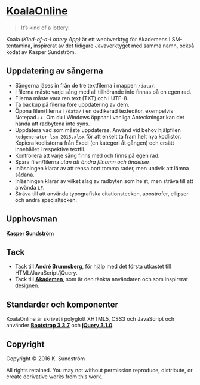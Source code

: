 # [KoalaOnline](http://koala.ksundstrom.fi)

> It’s kind of a lottery!

Koala *(Kind-of-a-Lottery App)* är ett webbverktyg för Akademens LSM-tentamina, inspirerat av det tidigare Javaverktyget med samma namn, också kodat av Kasper Sundström.


## Uppdatering av sångerna

* Sångerna läses in från de tre textfilerna i mappen `/data/`.
* I filerna måste varje sång med all tillhörande info finnas på en egen rad.
* Filerna måste vara ren text (TXT) och i UTF-8.
* Ta backup på filerna före uppdatering av dem.
* Öppna filen/filerna i `/data/` i en dedikerad texteditor, exempelvis Notepad++. Om du i Windows öppnar i vanliga Anteckningar kan det hända att radbytena inte syns.
* Uppdatera vad som måste uppdateras. Använd vid behov hjälpfilen `kodgenerator-lsm-2015.xlsx` för att enkelt ta fram helt nya kodlistor. Kopiera kodlistorna från Excel (en kategori åt gången) och ersätt innehållet i respektive textfil.
* Kontrollera att varje sång finns med och finns på egen rad.
* Spara filen/filerna *utan att ändra filnamn och ändelser*.
* Inläsningen klarar av att rensa bort tomma rader, men undvik att lämna sådana.
* Inläsningen klarar av vilket slag av radbyten som helst, men sträva till att använda `LF`.
* Sträva till att använda typografiska citationstecken, apostrofer, ellipser och andra specialtecken.


## Upphovsman

**[Kasper Sundström](https://twitter.com/ksundstrom)**


## Tack

* Tack till **André Brunnsberg**, för hjälp med det första utkastet till HTML/JavaScript/jQuery.
* Tack till **[Akademen](https://twitter.com/akademen)**, som är den tänkta användaren och som inspirerat designen.


## Standarder och komponenter

KoalaOnline är skrivet i polyglott XHTML5, CSS3 och JavaScript och använder **[Bootstrap 3.3.7](http://getbootstrap.com)** och **[jQuery 3.1.0](http://jquery.com)**.


## Copyright

Copyright © 2016 K. Sundström

All rights retained. You may not without permission reproduce, distribute, or create derivative works from this work.

